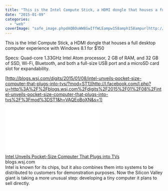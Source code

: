 ```yaml
---
title: "This is the Intel Compute Stick, a HDMI dongle that houses a full desktop comput..."
date: "2015-01-09"
categories: 
  - "web"
coverImage: "safe_image.phpdAQBOuWW8GwIffWLEampw158amph158ampurlhttp://si.wsj_.net/public/resources/images/BN-GI780_intel0_P_20150108171605.jpg"
---
```


This is the Intel Compute Stick, a HDMI dongle that houses a full desktop computer experience with Windows 8.1 for $150  
  
Specs: Quad-core 1.33GHz Intel Atom processor, 2 GB of RAM, and 32 GB of SSD, Wi-Fi, Bluetooth, and both a full-size USB port and a microSD card slot for expandability.  
  
[http://blogs.wsj.com/digits/2015/01/08/intel-unveils-pocket-size-computer-that-plugs-into-tvs/?mod=ST1](http://l.facebook.com/l.php?u=http%3A%2F%2Fblogs.wsj.com%2Fdigits%2F2015%2F01%2F08%2Fintel-unveils-pocket-size-computer-that-plugs-into-tvs%2F%3Fmod%3DST1&h=VAQEoBoXN&s=1)  
  
[![](images/safe_image.php?d=AQBOuWW8GwIffWLE&w=158&h=158&url=http%3A%2F%2Fsi.wsj.net%2Fpublic%2Fresources%2Fimages%2FBN-GI780_intel0_P_20150108171605.jpg)](http://l.facebook.com/l.php?u=http%3A%2F%2Fblogs.wsj.com%2Fdigits%2F2015%2F01%2F08%2Fintel-unveils-pocket-size-computer-that-plugs-into-tvs%2F%3Fmod%3DST1&h=bAQFaDWPy&s=1)  
[Intel Unveils Pocket-Size Computer That Plugs into TVs](http://l.facebook.com/l.php?u=http%3A%2F%2Fblogs.wsj.com%2Fdigits%2F2015%2F01%2F08%2Fintel-unveils-pocket-size-computer-that-plugs-into-tvs%2F%3Fmod%3DST1&h=sAQH_i2NY&s=1)  
blogs.wsj.com  
Intel is known for its chips, but it also combines them into systems to be distributed to customers for demonstration purposes. Now the Silicon Valley giant is taking a more unusual step: developing a tiny computer it plans to sell directly.
